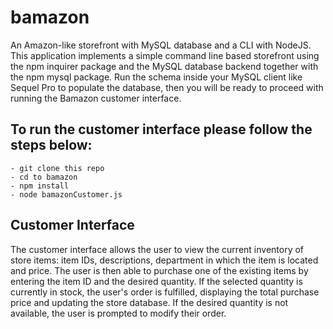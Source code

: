 # bamazon

An Amazon-like storefront with MySQL database and a CLI with NodeJS. This application implements a simple command line based storefront using the npm inquirer package and the MySQL database backend together with the npm mysql package. Run the schema inside your MySQL client like Sequel Pro to populate the database, then you will be ready to proceed with running the Bamazon customer interface.

## To run the customer interface please follow the steps below:

    - git clone this repo
    - cd to bamazon
    - npm install
    - node bamazonCustomer.js

## Customer Interface

The customer interface allows the user to view the current inventory of store items: item IDs, descriptions, department in which the item is located and price. The user is then able to purchase one of the existing items by entering the item ID and the desired quantity. If the selected quantity is currently in stock, the user's order is fulfilled, displaying the total purchase price and updating the store database. If the desired quantity is not available, the user is prompted to modify their order.

